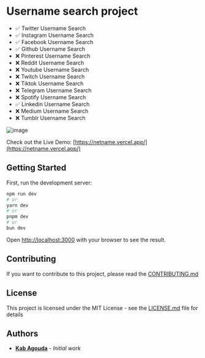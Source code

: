 # Username search project

- ✅ Twitter Username Search
- ✅ Instagram Username Search
- ✅ Facebook Username Search
- ✅ Github Username Search
- ❌ Pinterest Username Search
- ❌ Reddit Username Search
- ❌ Youtube Username Search
- ❌ Twitch Username Search
- ❌ Tiktok Username Search
- ❌ Telegram Username Search
- ❌ Spotify Username Search
- ✅ Linkedin Username Search
- ❌ Medium Username Search
- ❌ Tumblr Username Search

![image](https://github.com/kabagouda/netname/assets/64534846/ce1d9878-d07b-4bb1-872b-f9366ae900ac)

Check out the Live Demo: [https://netname.vercel.app/](https://netname.vercel.app/)

## Getting Started

First, run the development server:

```bash
npm run dev
# or
yarn dev
# or
pnpm dev
# or
bun dev
```

Open [http://localhost:3000](http://localhost:3000) with your browser to see the result.

## Contributing

If you want to contribute to this project, please read the [CONTRIBUTING.md](CONTRIBUTING.md)

## License

This project is licensed under the MIT License - see the [LICENSE.md](LICENSE.md) file for details

## Authors

- **[Kab Agouda](https://www.twitter/kabagouda)** - _Initial work_
